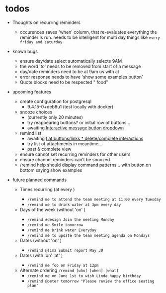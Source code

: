 # todos 

* Thoughts on recurring reminders
  * occurences savea 'when' column, that re-evaluates everything the reminder is run.   needs to be intelligent for multi day things like `every friday and saturday`

* known bugs
  * ensure day/date select automatically selects 9AM 
  * the word 'to' needs to be removed from start of a message
  * day/date reminders need to be at 9am us with at
  * error response needs to have 'show some examples button'
  * Quote blocks need to be respected " food"

* upcoming features
  * create configuration for postgresql
    * 9.4.15-0+deb8u1  (test locally with docker)
  * snooze choices 
    * (currently only 20 minutes)
    * try reappearing buttons?  or initial row of buttons...
    * awaiting [Interactive message button dropdown](https://forum.mattermost.org/t/interactive-message-button-dropdown/5219)   
  * remind list 
    * awaiting [flat buttons/links * delete/complete interactions](https://forum.mattermost.org/t/interactive-flat-message-button-links/5220)
    * try list of attachments in meantime...
    * past & complete view
  * ensure cannot set recurring reminders for other users
  * ensure channel reminders can’t be snoozed
  * /remind help should display command patterns... with button on bottom saying show examples
  
  
* future planned commands
  * Times recurring (at <time> every <recurrent>)
    * `/remind me to attend the team meeting at 11:00 every Tuesday`
    * `/remind me to drink water at 3pm every day`
  * Days of the week (without 'on' <day>)
    * `/remind #design Join the meeting Monday`
    * `/remind me Smile tomorrow`
    * `/remind me Drink water Everyday`
    * `/remind me to update the team meeting agenda on Mondays`
  * Dates (without 'on' <date>)
    * `/remind @lima Submit report May 30`
  * Dates (with 'on' <date> 'at' <time>)
    * `/remind me foo on Friday at 12pm`
  * Alternate ordering `/remind [who] [when] [what]`
    * `/remind me on June 1st to wish Linda happy birthday`
    * `/remind @peter tomorrow "Please review the office seating plan"`
